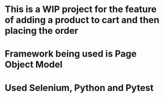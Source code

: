 # This is a WIP project for the feature of adding a product to cart and then placing the order
# Framework being used is Page Object Model
# Used Selenium, Python and Pytest
